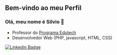 ## Bem-vindo ao meu Perfil
### Olá, meu nome é Silvio 👋

- Professor do [Programa Edutech](https://www.educacao.pr.gov.br/programacao)
- Desenvolvedor Web (PHP, javascript, HTML, CSS)

[![Linkedin Badge](https://img.shields.io/badge/-LinkedIn-blue?style=flat-square&logo=Linkedin&logoColor=white&link=https://www.linkedin.com/in/silviojr/)](https://www.linkedin.com/in/silviojr/)
